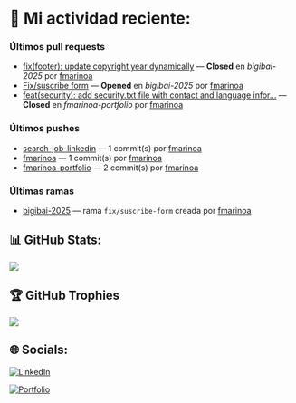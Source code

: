 # 🚀 Mi actividad reciente:

### Últimos pull requests

- [fix(footer): update copyright year dynamically](https://github.com/midudev/bigibai-2025/pull/31) — **Closed** en _bigibai-2025_ por [fmarinoa](https://github.com/fmarinoa)
- [Fix/suscribe form](https://github.com/midudev/bigibai-2025/pull/34) — **Opened** en _bigibai-2025_ por [fmarinoa](https://github.com/fmarinoa)
- [feat(security): add security.txt file with contact and language infor…](https://github.com/fmarinoa/fmarinoa-portfolio/pull/81) — **Closed** en _fmarinoa-portfolio_ por [fmarinoa](https://github.com/fmarinoa)

### Últimos pushes

- [search-job-linkedin](https://github.com/fmarinoa/search-job-linkedin) — 1 commit(s) por [fmarinoa](https://github.com/fmarinoa)
- [fmarinoa](https://github.com/fmarinoa/fmarinoa) — 1 commit(s) por [fmarinoa](https://github.com/fmarinoa)
- [fmarinoa-portfolio](https://github.com/fmarinoa/fmarinoa-portfolio) — 2 commit(s) por [fmarinoa](https://github.com/fmarinoa)

### Últimas ramas

- [bigibai-2025](https://github.com/fmarinoa/bigibai-2025) — rama `fix/suscribe-form` creada por [fmarinoa](https://github.com/fmarinoa)

## 📊 GitHub Stats:
![](https://github-readme-stats.vercel.app/api?username=fmarinoa&theme=dark)

## 🏆 GitHub Trophies
![](https://github-profile-trophy.vercel.app/?username=fmarinoa&theme=tokyonight&no-frame=false&no-bg=true&margin-w=4)

## 🌐 Socials:
[![LinkedIn](https://img.shields.io/badge/LinkedIn-%230077B5.svg?logo=linkedin&logoColor=white)](https://linkedin.com/in/franco-mariño-2a289620a/)

[![Portfolio](https://portfolio.francomarino.dev/og-image.jpg)](https://portfolio.francomarino.dev)

<!-- Proudly created with GPRM ( https://gprm.itsvg.in ) -->

